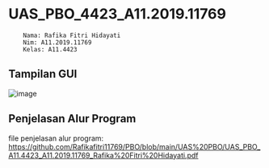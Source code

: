 # UAS_PBO_4423_A11.2019.11769
        Nama: Rafika Fitri Hidayati
        Nim: A11.2019.11769
        Kelas: A11.4423


## Tampilan GUI
![image](https://user-images.githubusercontent.com/75378331/125214948-e9a09180-e2e3-11eb-96bd-758ca041e02a.png)


## Penjelasan Alur Program

file penjelasan alur program:
https://github.com/Rafikafitri11769/PBO/blob/main/UAS%20PBO/UAS_PBO_A11.4423_A11.2019.11769_Rafika%20Fitri%20Hidayati.pdf
